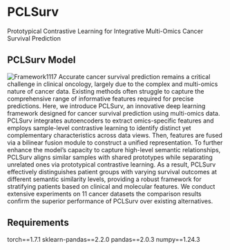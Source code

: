 # PCLSurv
Prototypical Contrastive Learning for Integrative Multi-Omics Cancer Survival Prediction
## PCLSurv Model
![Framework1117](https://github.com/user-attachments/assets/ce6c0ede-bc2a-4108-941b-bb73ff3c3d33)
Accurate cancer survival prediction remains a critical challenge in clinical oncology, largely due to the complex and multi-omics nature of cancer data. Existing methods often struggle to capture the comprehensive range of informative features required for precise predictions. Here, we introduce PCLSurv, an innovative deep learning framework designed for cancer survival prediction using multi-omics data. PCLSurv integrates autoencoders to extract omics-specific features and employs sample-level contrastive learning to identify distinct yet complementary characteristics across data views. Then, features are fused via a bilinear fusion module to construct a unified representation. To further enhance the model’s capacity to capture high-level semantic relationships, PCLSurv aligns similar samples with shared prototypes while separating unrelated ones via prototypical contrastive learning. As a result, PCLSurv effectively distinguishes patient groups with varying survival outcomes at different semantic similarity levels, providing a robust framework for stratifying patients based on clinical and molecular features. We conduct extensive experiments on 11 cancer datasets the comparison results confirm the superior performance of PCLSurv over existing alternatives.
## Requirements
torch==1.7.1
sklearn-pandas==2.2.0
pandas==2.0.3
numpy==1.24.3
